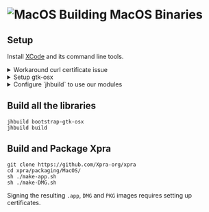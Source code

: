 # ![MacOS](../images/icons/osx.png) Building MacOS Binaries

## Setup
Install [XCode](https://developer.apple.com/xcode/) and its command line tools.

<details>
  <summary>Workaround curl certificate issue</summary>

This step is optional and only needed if curl fails to validate SSL connections.
```shell
curl -k -sSL http://curl.haxx.se/ca/cacert.pem >> cacert.pem
export CURL_CA_BUNDLE=`pwd`/cacert.pem
```
On some older versions of MacOS, you may also need:
```shell
git config --global http.sslverify "false"
```
At least initially.
</details>

<details>
  <summary>Setup gtk-osx</summary>

Download the latest version of the [gtk-osx](https://wiki.gnome.org/Projects/GTK/OSX/Building) setup script and run it:
```shell
curl https://gitlab.gnome.org/GNOME/gtk-osx/raw/master/gtk-osx-setup.sh
sh gtk-osx-setup.sh
```
This will have installed `jhbuild` in `~/.new_local/bin`, so let's add this to our `$PATH`:
```shell
export PATH=$PATH:~/.new_local/bin/
```
</details>
<details>
  <summary>Configure `jhbuild` to use our modules</summary>

```shell
curl -o ~/.jhbuildrc-custom \
     https://raw.githubusercontent.com/Xpra-org/gtk-osx-build/master/jhbuildrc-custom-xpra
```
Download everything required for the build:
```shell
jhbuild update
```

Optional: install [pandoc](https://pandoc.org/installing.html#macos)
</details>

## Build all the libraries
```shell
jhbuild bootstrap-gtk-osx
jhbuild build
```

## Build and Package Xpra
```shell
git clone https://github.com/Xpra-org/xpra
cd xpra/packaging/MacOS/
sh ./make-app.sh
sh ./make-DMG.sh
```
Signing the resulting `.app`, `DMG` and `PKG` images requires setting up certificates.
